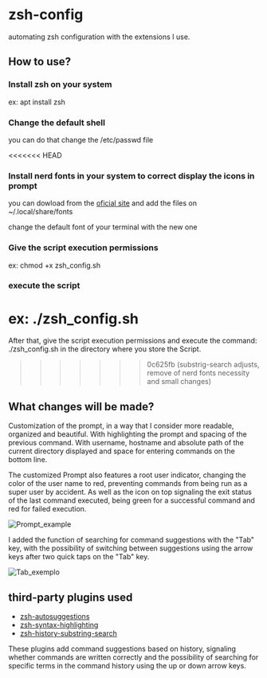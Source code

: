 # zsh-config
automating zsh configuration with the extensions I use.

## How to use?
### Install zsh on your system 
ex: apt install zsh

### Change the default shell
you can do that change the /etc/passwd file

<<<<<<< HEAD
### Install nerd fonts in your system to correct display the icons in prompt
you can dowload from the [oficial site](https://www.nerdfonts.com/font-downloads) and add the files on ~/.local/share/fonts

change the default font of your terminal with the new one

### Give the script execution permissions
ex: chmod +x zsh_config.sh

### execute the script
ex: ./zsh_config.sh
=======
After that, give the script execution permissions and execute the command: ./zsh_config.sh in the directory where you store the Script.
>>>>>>> 0c625fb (substrig-search adjusts, remove of nerd fonts necessity and small changes)

## What changes will be made?
Customization of the prompt, in a way that I consider more readable, organized and beautiful. With highlighting the prompt and spacing of the previous command. With username, hostname and absolute path of the current directory displayed and space for entering commands on the bottom line.

The customized Prompt also features a root user indicator, changing the color of the user name to red, preventing commands from being run as a super user by accident. As well as the icon on top signaling the exit status of the last command executed, being green for a successful command and red for failed execution.



![Prompt_example](https://github.com/Thales-Coutinho/zsh-config/assets/79290513/78da2e24-c6ce-4905-a3ff-40515b488762)


I added the function of searching for command suggestions with the "Tab" key, with the possibility of switching between suggestions using the arrow keys after two quick taps on the "Tab" key.

![Tab_exemplo](https://github.com/Thales-Coutinho/zsh-config/assets/79290513/3c5a1841-b49c-461d-9236-fb34b415ac9e)

## third-party plugins used
- [zsh-autosuggestions](https://github.com/zsh-users/zsh-autosuggestions)
- [zsh-syntax-highlighting](https://github.com/zsh-users/zsh-syntax-highlighting.git)
- [zsh-history-substring-search](https://github.com/zsh-users/zsh-history-substring-search.git)

These plugins add command suggestions based on history, signaling whether commands are written correctly and the possibility of searching for specific terms in the command history using the up or down arrow keys.
